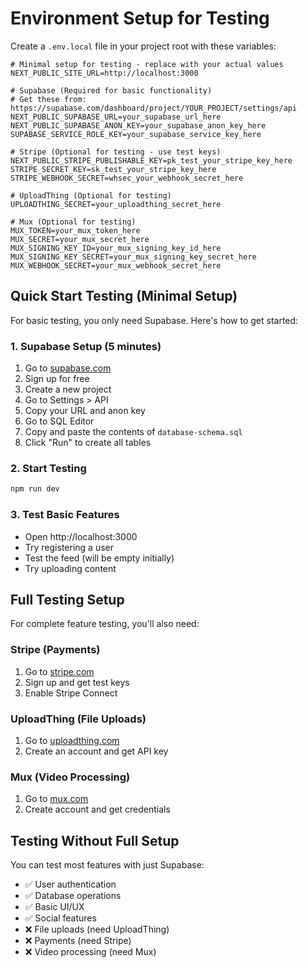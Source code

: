 # Environment Setup for Testing

Create a `.env.local` file in your project root with these variables:

```env
# Minimal setup for testing - replace with your actual values
NEXT_PUBLIC_SITE_URL=http://localhost:3000

# Supabase (Required for basic functionality)
# Get these from: https://supabase.com/dashboard/project/YOUR_PROJECT/settings/api
NEXT_PUBLIC_SUPABASE_URL=your_supabase_url_here
NEXT_PUBLIC_SUPABASE_ANON_KEY=your_supabase_anon_key_here
SUPABASE_SERVICE_ROLE_KEY=your_supabase_service_key_here

# Stripe (Optional for testing - use test keys)
NEXT_PUBLIC_STRIPE_PUBLISHABLE_KEY=pk_test_your_stripe_key_here
STRIPE_SECRET_KEY=sk_test_your_stripe_key_here
STRIPE_WEBHOOK_SECRET=whsec_your_webhook_secret_here

# UploadThing (Optional for testing)
UPLOADTHING_SECRET=your_uploadthing_secret_here

# Mux (Optional for testing)
MUX_TOKEN=your_mux_token_here
MUX_SECRET=your_mux_secret_here
MUX_SIGNING_KEY_ID=your_mux_signing_key_id_here
MUX_SIGNING_KEY_SECRET=your_mux_signing_key_secret_here
MUX_WEBHOOK_SECRET=your_mux_webhook_secret_here
```

## Quick Start Testing (Minimal Setup)

For basic testing, you only need Supabase. Here's how to get started:

### 1. Supabase Setup (5 minutes)
1. Go to [supabase.com](https://supabase.com)
2. Sign up for free
3. Create a new project
4. Go to Settings > API
5. Copy your URL and anon key
6. Go to SQL Editor
7. Copy and paste the contents of `database-schema.sql`
8. Click "Run" to create all tables

### 2. Start Testing
```bash
npm run dev
```

### 3. Test Basic Features
- Open http://localhost:3000
- Try registering a user
- Test the feed (will be empty initially)
- Try uploading content

## Full Testing Setup

For complete feature testing, you'll also need:

### Stripe (Payments)
1. Go to [stripe.com](https://stripe.com)
2. Sign up and get test keys
3. Enable Stripe Connect

### UploadThing (File Uploads)
1. Go to [uploadthing.com](https://uploadthing.com)
2. Create an account and get API key

### Mux (Video Processing)
1. Go to [mux.com](https://mux.com)
2. Create account and get credentials

## Testing Without Full Setup

You can test most features with just Supabase:
- ✅ User authentication
- ✅ Database operations
- ✅ Basic UI/UX
- ✅ Social features
- ❌ File uploads (need UploadThing)
- ❌ Payments (need Stripe)
- ❌ Video processing (need Mux)

